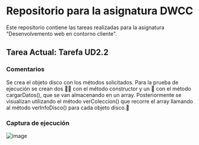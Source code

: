 # Repositorio para la asignatura DWCC

Este repositorio contiene las tareas realizadas para la asignatura "Desenvolvemento web en contorno cliente".


## Tarea Actual: Tarefa UD2.2

### Comentarios

Se crea el objeto disco con los métodos solicitados. Para la prueba de ejecución se crean dos 📀📀 con el método constructor y un 📀 con el método cargarDatos(), que se van almacenando en un array. Posteriormente se visualizan utilizando el método verColeccion() que recorre el array llamando al método verInfoDisco() para cada objeto disco.🤘

### Captura de ejecución

![image](https://github.com/PabloTabernero/dwcc/assets/146489846/c80d3cf1-d239-4504-a052-3337cc7f6e43)
